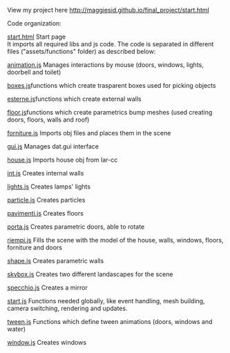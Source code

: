View my project here http://maggiesid.github.io/final_project/start.html

Code organization:

<a href="https://github.com/cvdlab-cg/440845/blob/master/final_project/WebContent/start.html">start.html</a> Start page </br>
It imports all required libs and js code. The code is separated in different files ("assets/functions" folder) as described below:

<a href="https://github.com/cvdlab-cg/440845/blob/master/final_project/WebContent/assets/functions/animation.js">animation.js</a> Manages interactions by mouse (doors, windows, lights, doorbell and toilet) </br>

<a href="https://github.com/cvdlab-cg/440845/blob/master/final_project/WebContent/assets/functions/boxes.js">boxes.js</a>functions which create trasparent boxes used for picking objects </br>

<a href="https://github.com/cvdlab-cg/440845/blob/master/final_project/WebContent/assets/functions/esterne.js">esterne.js</a>functions which create external walls </br>

<a href="https://github.com/cvdlab-cg/440845/blob/master/final_project/WebContent/assets/functions/floor.js">floor.js</a>functions which create parametrics bump meshes (used creating doors, floors, walls and roof) </br>

<a href="https://github.com/cvdlab-cg/440845/blob/master/final_project/WebContent/assets/functions/forniture.js">forniture.js</a> Imports obj files  and places them in the scene </br>

<a href="https://github.com/cvdlab-cg/440845/blob/master/final_project/WebContent/assets/functions/gui.js">gui.js</a> Manages dat.gui interface </br>

<a href="https://github.com/cvdlab-cg/440845/blob/master/final_project/WebContent/assets/functions/house.js">house.js</a> Imports house obj from lar-cc </br>

<a href="https://github.com/cvdlab-cg/440845/blob/master/final_project/WebContent/assets/functions/int.js">int.js</a> Creates internal walls </br>

<a href="https://github.com/cvdlab-cg/440845/blob/master/final_project/WebContent/assets/functions/lights.js">lights.js</a> Creates lamps' lights </br>

<a href="https://github.com/cvdlab-cg/440845/blob/master/final_project/WebContent/assets/functions/particle.js">particle.js</a> Creates particles  </br>

<a href="https://github.com/cvdlab-cg/440845/blob/master/final_project/WebContent/assets/functions/house.js">pavimenti.js</a> Creates floors </br>

<a href="https://github.com/cvdlab-cg/440845/blob/master/final_project/WebContent/assets/functions/porta.js">porta.js</a> Creates parametric doors, able to rotate </br>

<a href="https://github.com/cvdlab-cg/440845/blob/master/final_project/WebContent/assets/functions/riempi.js">riempi.js</a> Fills the scene with the model of the house, walls, windows, floors, forniture and doors </br>

<a href="https://github.com/cvdlab-cg/440845/blob/master/final_project/WebContent/assets/functions/shape.js">shape.js</a> Creates parametric walls </br>

<a href="https://github.com/cvdlab-cg/440845/blob/master/final_project/WebContent/assets/functions/skybox.js">skybox.js</a> Creates two different landascapes for the scene </br>

<a href="https://github.com/cvdlab-cg/440845/blob/master/final_project/WebContent/assets/functions/specchio.js">specchio.js</a> Creates a mirror </br>

<a href="https://github.com/cvdlab-cg/440845/blob/master/final_project/WebContent/assets/functions/start.js">start.js</a>  Functions needed globally, like event handling, mesh building, camera switching, rendering and updates. </br>

<a href="https://github.com/cvdlab-cg/440845/blob/master/final_project/WebContent/assets/functions/tween.js">tween.js</a>  Functions which define tween animations (doors, windows and water) </br>

<a href="https://github.com/cvdlab-cg/440845/blob/master/final_project/WebContent/assets/functions/window.js">window.js</a>  Creates windows </br>

